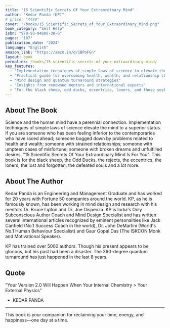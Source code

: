 ```yaml
---
title: "15 Scientific Secrets Of Your Extraordinary Mind"
author: "Kedar Panda (KP)"
# price: "₹499"
cover: "/books/15_Scientific_Secrets_of_Your_Extraordinary_Mind.png"
book_category: "Self Help"
isbn: "978-93-94808-38-6"
pages: "187"
publication_date: "2024"
language: "English"
amazon_link: "https://amzn.in/d/1BPoFGn"
layout: book
permalink: /books/15-scientific-secrets-of-your-extraordinary-mind/
key_features:
  - "Implementation techniques of simple laws of science to elevate the mind"
  - "Practical guide for overcoming health, wealth, and relationship challenges"
  - "Mind design and quantum turnaround strategies"
  - "Insights from renowned mentors and international experts"
  - "For the black sheep, odd ducks, eccentrics, loners, and those seeking transformation"
---
```


## About The Book

Science and the human mind have a perennial connection. Implementation techniques of simple laws of science elevate the mind to a superior status. If you are someone who has been feeling inferior to the contemporaries who have raced ahead; someone bogged down by problems related to health and wealth; someone with strained relationships; someone with umpteen cases of misfortune; someone with broken dreams and unfulfilled desires, "15 Scientific Secrets Of Your Extraordinary Mind Is For You". This book is for the black sheep, the Odd Ducks, the rejects, the eccentrics, the loners, the lost and forgotten, the defeated souls and a lot more.

## About The Author

Kedar Panda is an Engineering and Management Graduate and has worked for 20 years with Fortune 50 companies around the world. KP, as he is famously known, has been working in mind design and research with his mentors Dr. Bruce Lipton and Dr. Joe Dispenza. KP is India's Only Subconscious Author Coach and Mind Design Specialist and has written several international articles recognized by eminent personalities like Jack Canfield (No.1 Success Coach in the world), Dr. John DeMartini (World's No.1 Human Behaviour Specialist) and Gaur Gopal Das (The ISKCON Monk and Motivational Speaker).

KP has trained over 5000 authors. Though his present appears to be glorious, but his past had been a disaster. The 360-degree quantum turnaround has just happened in the last 8 years.

## Quote

“Your Version 2.0 Will Happen When
Your Internal Chemistry > Your External Physics”
- KEDAR PANDA

---

This book is your companion for reclaiming your time, energy, and happiness—one day at a time.